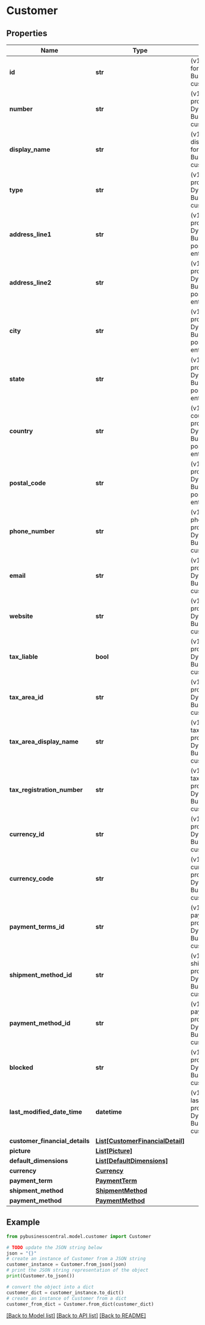 # Customer


## Properties

Name | Type | Description | Notes
------------ | ------------- | ------------- | -------------
**id** | **str** | (v1.0) The id property for the Dynamics 365 Business Central customer entity | [optional] 
**number** | **str** | (v1.0) The number property for the Dynamics 365 Business Central customer entity | [optional] 
**display_name** | **str** | (v1.0) The displayName property for the Dynamics 365 Business Central customer entity | [optional] 
**type** | **str** | (v1.0) The type property for the Dynamics 365 Business Central customer entity | [optional] 
**address_line1** | **str** | (v1.0) The street property for the Dynamics 365 Business Central postaladdresstype entity | [optional] 
**address_line2** | **str** | (v1.0) The street property for the Dynamics 365 Business Central postaladdresstype entity | [optional] 
**city** | **str** | (v1.0) The city property for the Dynamics 365 Business Central postaladdresstype entity | [optional] 
**state** | **str** | (v1.0) The state property for the Dynamics 365 Business Central postaladdresstype entity | [optional] 
**country** | **str** | (v1.0) The countryLetterCode property for the Dynamics 365 Business Central postaladdresstype entity | [optional] 
**postal_code** | **str** | (v1.0) The postalCode property for the Dynamics 365 Business Central postaladdresstype entity | [optional] 
**phone_number** | **str** | (v1.0) The phoneNumber property for the Dynamics 365 Business Central customer entity | [optional] 
**email** | **str** | (v1.0) The email property for the Dynamics 365 Business Central customer entity | [optional] 
**website** | **str** | (v1.0) The website property for the Dynamics 365 Business Central customer entity | [optional] 
**tax_liable** | **bool** | (v1.0) The taxLiable property for the Dynamics 365 Business Central customer entity | [optional] 
**tax_area_id** | **str** | (v1.0) The taxAreaId property for the Dynamics 365 Business Central customer entity | [optional] 
**tax_area_display_name** | **str** | (v1.0) The taxAreaDisplayName property for the Dynamics 365 Business Central customer entity | [optional] 
**tax_registration_number** | **str** | (v1.0) The taxRegistrationNumber property for the Dynamics 365 Business Central customer entity | [optional] 
**currency_id** | **str** | (v1.0) The currencyId property for the Dynamics 365 Business Central customer entity | [optional] 
**currency_code** | **str** | (v1.0) The currencyCode property for the Dynamics 365 Business Central customer entity | [optional] 
**payment_terms_id** | **str** | (v1.0) The paymentTermsId property for the Dynamics 365 Business Central customer entity | [optional] 
**shipment_method_id** | **str** | (v1.0) The shipmentMethodId property for the Dynamics 365 Business Central customer entity | [optional] 
**payment_method_id** | **str** | (v1.0) The paymentMethodId property for the Dynamics 365 Business Central customer entity | [optional] 
**blocked** | **str** | (v1.0) The blocked property for the Dynamics 365 Business Central customer entity | [optional] 
**last_modified_date_time** | **datetime** | (v1.0) The lastModifiedDateTime property for the Dynamics 365 Business Central customer entity | [optional] 
**customer_financial_details** | [**List[CustomerFinancialDetail]**](CustomerFinancialDetail.md) |  | [optional] 
**picture** | [**List[Picture]**](Picture.md) |  | [optional] 
**default_dimensions** | [**List[DefaultDimensions]**](DefaultDimensions.md) |  | [optional] 
**currency** | [**Currency**](Currency.md) |  | [optional] 
**payment_term** | [**PaymentTerm**](PaymentTerm.md) |  | [optional] 
**shipment_method** | [**ShipmentMethod**](ShipmentMethod.md) |  | [optional] 
**payment_method** | [**PaymentMethod**](PaymentMethod.md) |  | [optional] 

## Example

```python
from pybusinesscentral.model.customer import Customer

# TODO update the JSON string below
json = "{}"
# create an instance of Customer from a JSON string
customer_instance = Customer.from_json(json)
# print the JSON string representation of the object
print(Customer.to_json())

# convert the object into a dict
customer_dict = customer_instance.to_dict()
# create an instance of Customer from a dict
customer_from_dict = Customer.from_dict(customer_dict)
```
[[Back to Model list]](../README.md#documentation-for-models) [[Back to API list]](../README.md#documentation-for-api-endpoints) [[Back to README]](../README.md)


